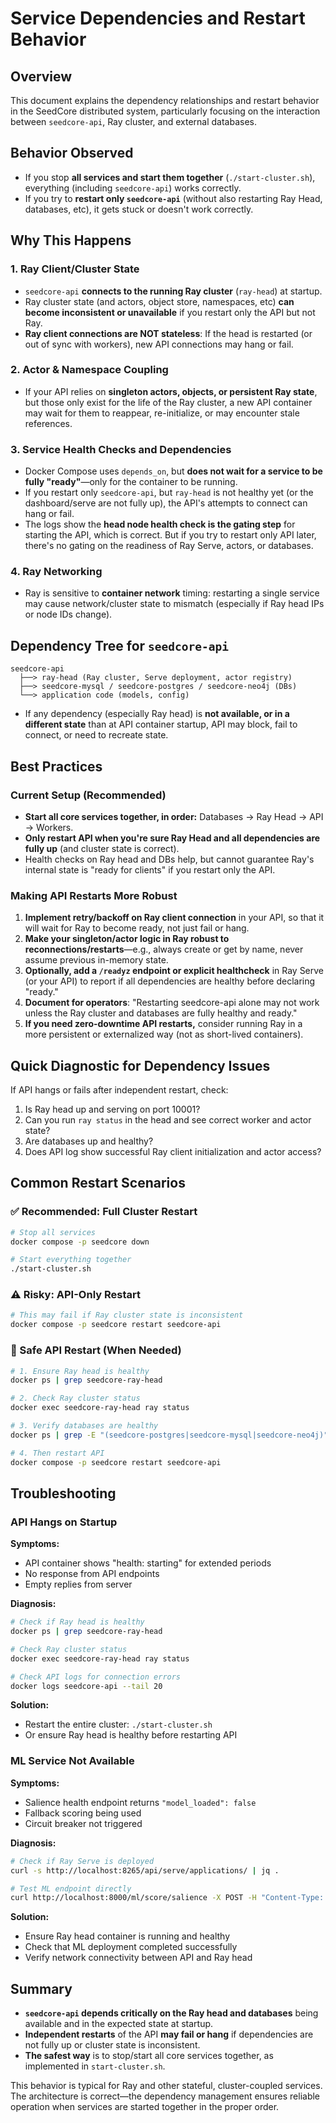# Service Dependencies and Restart Behavior

## Overview

This document explains the dependency relationships and restart behavior in the SeedCore distributed system, particularly focusing on the interaction between `seedcore-api`, Ray cluster, and external databases.

## Behavior Observed

* If you stop **all services and start them together** (`./start-cluster.sh`), everything (including `seedcore-api`) works correctly.
* If you try to **restart only `seedcore-api`** (without also restarting Ray Head, databases, etc), it gets stuck or doesn't work correctly.

## Why This Happens

### 1. Ray Client/Cluster State

* `seedcore-api` **connects to the running Ray cluster** (`ray-head`) at startup.
* Ray cluster state (and actors, object store, namespaces, etc) **can become inconsistent or unavailable** if you restart only the API but not Ray.
* **Ray client connections are NOT stateless**: If the head is restarted (or out of sync with workers), new API connections may hang or fail.

### 2. Actor & Namespace Coupling

* If your API relies on **singleton actors, objects, or persistent Ray state**, but those only exist for the life of the Ray cluster, a new API container may wait for them to reappear, re-initialize, or may encounter stale references.

### 3. Service Health Checks and Dependencies

* Docker Compose uses `depends_on`, but **does not wait for a service to be fully "ready"**—only for the container to be running.
* If you restart only `seedcore-api`, but `ray-head` is not healthy yet (or the dashboard/serve are not fully up), the API's attempts to connect can hang or fail.
* The logs show the **head node health check is the gating step** for starting the API, which is correct. But if you try to restart only API later, there's no gating on the readiness of Ray Serve, actors, or databases.

### 4. Ray Networking

* Ray is sensitive to **container network** timing: restarting a single service may cause network/cluster state to mismatch (especially if Ray head IPs or node IDs change).

## Dependency Tree for `seedcore-api`

```
seedcore-api
  ├──> ray-head (Ray cluster, Serve deployment, actor registry)
  ├──> seedcore-mysql / seedcore-postgres / seedcore-neo4j (DBs)
  └──> application code (models, config)
```

* If any dependency (especially Ray head) is **not available, or in a different state** than at API container startup, API may block, fail to connect, or need to recreate state.

## Best Practices

### Current Setup (Recommended)

* **Start all core services together, in order:** Databases → Ray Head → API → Workers.
* **Only restart API when you're sure Ray Head and all dependencies are fully up** (and cluster state is correct).
* Health checks on Ray head and DBs help, but cannot guarantee Ray's internal state is "ready for clients" if you restart only the API.

### Making API Restarts More Robust

1. **Implement retry/backoff on Ray client connection** in your API, so that it will wait for Ray to become ready, not just fail or hang.
2. **Make your singleton/actor logic in Ray robust to reconnections/restarts**—e.g., always create or get by name, never assume previous in-memory state.
3. **Optionally, add a `/readyz` endpoint or explicit healthcheck** in Ray Serve (or your API) to report if all dependencies are healthy before declaring "ready."
4. **Document for operators**: "Restarting seedcore-api alone may not work unless the Ray cluster and databases are fully healthy and ready."
5. **If you need zero-downtime API restarts,** consider running Ray in a more persistent or externalized way (not as short-lived containers).

## Quick Diagnostic for Dependency Issues

If API hangs or fails after independent restart, check:

1. Is Ray head up and serving on port 10001?
2. Can you run `ray status` in the head and see correct worker and actor state?
3. Are databases up and healthy?
4. Does API log show successful Ray client initialization and actor access?

## Common Restart Scenarios

### ✅ Recommended: Full Cluster Restart

```bash
# Stop all services
docker compose -p seedcore down

# Start everything together
./start-cluster.sh
```

### ⚠️ Risky: API-Only Restart

```bash
# This may fail if Ray cluster state is inconsistent
docker compose -p seedcore restart seedcore-api
```

### 🔧 Safe API Restart (When Needed)

```bash
# 1. Ensure Ray head is healthy
docker ps | grep seedcore-ray-head

# 2. Check Ray cluster status
docker exec seedcore-ray-head ray status

# 3. Verify databases are healthy
docker ps | grep -E "(seedcore-postgres|seedcore-mysql|seedcore-neo4j)"

# 4. Then restart API
docker compose -p seedcore restart seedcore-api
```

## Troubleshooting

### API Hangs on Startup

**Symptoms:**
- API container shows "health: starting" for extended periods
- No response from API endpoints
- Empty replies from server

**Diagnosis:**
```bash
# Check if Ray head is healthy
docker ps | grep seedcore-ray-head

# Check Ray cluster status
docker exec seedcore-ray-head ray status

# Check API logs for connection errors
docker logs seedcore-api --tail 20
```

**Solution:**
- Restart the entire cluster: `./start-cluster.sh`
- Or ensure Ray head is healthy before restarting API

### ML Service Not Available

**Symptoms:**
- Salience health endpoint returns `"model_loaded": false`
- Fallback scoring being used
- Circuit breaker not triggered

**Diagnosis:**
```bash
# Check if Ray Serve is deployed
curl -s http://localhost:8265/api/serve/applications/ | jq .

# Test ML endpoint directly
curl http://localhost:8000/ml/score/salience -X POST -H "Content-Type: application/json" -d '{"features": [{"task_risk": 0.8, "failure_severity": 0.9}]}'
```

**Solution:**
- Ensure Ray head container is running and healthy
- Check that ML deployment completed successfully
- Verify network connectivity between API and Ray head

## Summary

* **`seedcore-api` depends critically on the Ray head and databases** being available and in the expected state at startup.
* **Independent restarts** of the API **may fail or hang** if dependencies are not fully up or cluster state is inconsistent.
* **The safest way** is to stop/start all core services together, as implemented in `start-cluster.sh`.

This behavior is typical for Ray and other stateful, cluster-coupled services. The architecture is correct—the dependency management ensures reliable operation when services are started together in the proper order. 